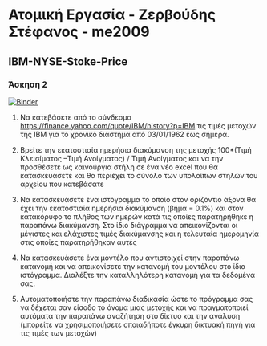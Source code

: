 
# Ατομική Εργασία - Ζερβούδης Στέφανος - me2009

## IBM-NYSE-Stoke-Price

### Άσκηση 2
[![Binder](https://mybinder.org/badge_logo.svg)](https://mybinder.org/v2/gh/szervoudis1/IBM-NYSE-Stock-Price/HEAD)

1. Να κατεβάσετε από το σύνδεσμο https://finance.yahoo.com/quote/IBM/history?p=IBM τις τιμές μετοχών της IBM για το χρονικό διάστημα από 03/01/1962 έως σήμερα.

2. Βρείτε την εκατοστιαία ημερήσια διακύμανση της μετοχής
100*(Τιμή Κλεισίματος –Τιμή Ανοίγματος) / Τιμή Ανοίγματος και να την προσθέσετε ως καινούργια στήλη σε ένα νέο excel που θα κατασκευάσετε και θα περιέχει το σύνολο των υπολοίπων στηλών του αρχείου που κατεβάσατε

3. Να κατασκευάσετε ένα ιστόγραμμα το οποίο στον οριζόντιο άξονα θα έχει την εκατοστιαία ημερήσια διακύμανση (βήμα = 0.1%) και στον κατακόρυφο το πλήθος των ημερών κατά τις οποίες παρατηρήθηκε η παραπάνω διακύμανση. Στο ίδιο διάγραμμα να απεικονίζονται οι μέγιστες και ελάχιστες τιμές διακύμανσης και η τελευταία ημερομηνία στις οποίες παρατηρήθηκαν αυτές

4. Να κατασκευάσετε ένα μοντέλο που αντιστοιχεί στην παραπάνω κατανομή και να απεικονίσετε την κατανομή του μοντέλου στο ίδιο ιστόγραμμα. Διαλέξτε την καταλληλότερη κατανομή για τα δεδομένα σας.

5. Αυτοματοποιήστε την παραπάνω διαδικασία ώστε το πρόγραμμα σας να δέχεται σαν είσοδο το όνομα μιας μετοχής και να πραγματοποιεί αυτόματα την παραπάνω αναζήτηση στο δίκτυο και την ανάλυση (μπορείτε να χρησιμοποιήσετε οποιαδήποτε έγκυρη δικτυακή πηγή για τις τιμές των μετοχών)
